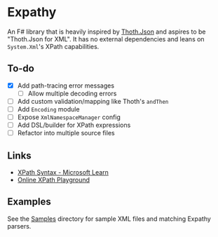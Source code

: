 # Expathy

An F# library that is heavily inspired by [Thoth.Json](https://github.com/thoth-org/Thoth.Json) and aspires to be "Thoth.Json for XML". It has no external dependencies and leans on `System.Xml`'s XPath capabilities.

## To-do

- [x] Add path-tracing error messages
  - [ ] Allow multiple decoding errors
- [ ] Add custom validation/mapping like Thoth's `andThen`
- [ ] Add `Encoding` module
- [ ] Expose  `XmlNamespaceManager` config
- [ ] Add DSL/builder for XPath expressions
- [ ] Refactor into multiple source files

## Links

- [XPath Syntax - Microsoft Learn](https://learn.microsoft.com/en-us/previous-versions/dotnet/netframework-3.5/ms256471(v%3dvs.90))
- [Online XPath Playground](https://xpather.com/)

## Examples

See the [Samples](./Samples) directory for sample XML files and matching Expathy parsers.
